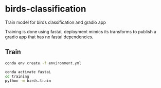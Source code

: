 # birds-classification

Train model for birds classification and gradio app

Training is done using fastai, deployment mimics its transforms to publish a gradio app that has no fastai dependencies.

## Train

```bash
conda env create -f environment.yml
```

```bash
conda activate fastai
cd training
python -m birds.train
```
